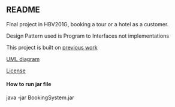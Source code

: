 ## README

Final project in HBV201G, booking a tour or a hotel as a customer.

Design Pattern used is Program to Interfaces not implementations

This project is built on [previous work](https://github.com/elisabetj/softwareConstructionProject)  

[UML diagram](ProjectDiagram.png)


[License](LICENSE.md)


#### How to run jar file
java -jar BookingSystem.jar


